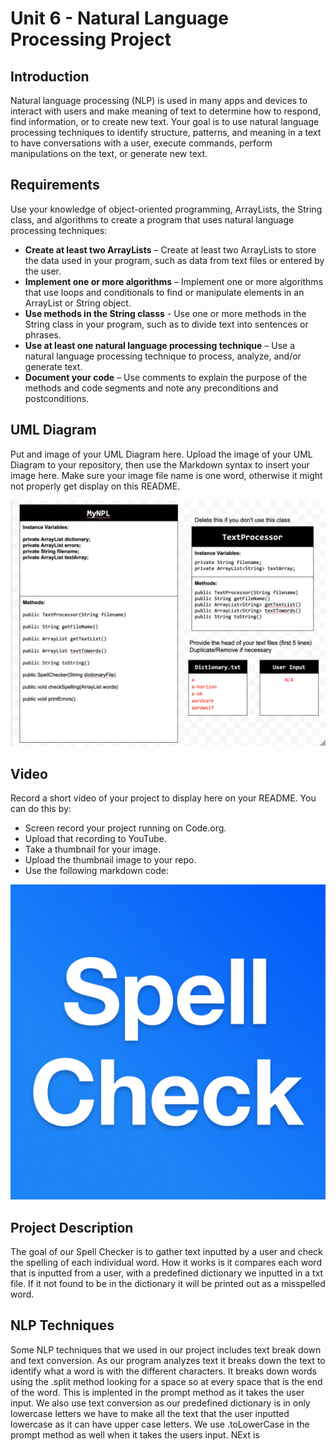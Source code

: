 # Unit 6 - Natural Language Processing Project

## Introduction

Natural language processing (NLP) is used in many apps and devices to interact with users and make meaning of text to determine how to respond, find information, or to create new text. Your goal is to use natural language processing techniques to identify structure, patterns, and meaning in a text to have conversations with a user, execute commands, perform manipulations on the text, or generate new text.

## Requirements

Use your knowledge of object-oriented programming, ArrayLists, the String class, and algorithms to create a program that uses natural language processing techniques:

- **Create at least two ArrayLists** – Create at least two ArrayLists to store the data used in your program, such as data from text files or entered by the user.
- **Implement one or more algorithms** – Implement one or more algorithms that use loops and conditionals to find or manipulate elements in an ArrayList or String object.
- **Use methods in the String classs** - Use one or more methods in the String class in your program, such as to divide text into sentences or phrases.
- **Use at least one natural language processing technique** – Use a natural language processing technique to process, analyze, and/or generate text.
- **Document your code** – Use comments to explain the purpose of the methods and code segments and note any preconditions and postconditions.

## UML Diagram

Put and image of your UML Diagram here. Upload the image of your UML Diagram to your repository, then use the Markdown syntax to insert your image here. Make sure your image file name is one word, otherwise it might not properly get display on this README.

![UML Diagram for my project](UML.png)

## Video

Record a short video of your project to display here on your README. You can do this by:

- Screen record your project running on Code.org.
- Upload that recording to YouTube.
- Take a thumbnail for your image.
- Upload the thumbnail image to your repo.
- Use the following markdown code:

[![Thumbnail for my projet](Thumbnail.png)]([youtube-URL-here](https://youtu.be/NV82j72WZjo))

## Project Description

The goal of our Spell Checker is to gather text inputted by a user and check the spelling of each individual word. How it works is it compares each word that is inputted from a user, with a predefined dictionary we inputted in a txt file. If it not found to be in the dictionary it will be printed out as a misspelled word. 

## NLP Techniques

Some NLP techniques that we used in our project includes text break down  and text conversion. As our program analyzes text it breaks down the text to identify what a word is with the different characters. It breaks down words using the .split method looking for a space so at every space that is the end of the word. This is implented in the prompt method as it takes the user input. We also use text conversion as our predefined dictionary is in only lowercase letters we have to make all the text that the user inputted lowercase as it can have upper case letters. We use .toLowerCase in the prompt method as well when it takes the users input. NExt is 